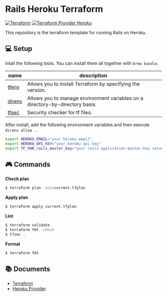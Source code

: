 # Rails Heroku Terraform

[![Terraform](https://img.shields.io/badge/terraform-v0.12.31-blue.svg)](https://www.terraform.io/)
[![Terraform Provider Heroku](https://img.shields.io/badge/heroku_provider-v4.6.0-blue.svg)](https://github.com/heroku/terraform-provider-heroku)

This repository is the terraform template for running Rails on Heroku.

## 💻 Setup

Intall the following tools. You can install them all together with `brew bundle`.

|name|description|
|---|----|
|[tfenv](https://github.com/tfutils/tfenv) | Allows you to install Terraform by specifying the version. |
|[direnv](https://github.com/direnv/direnv) | Allows you to manage environment variables on a directory-by-directory basis.
|[tfsec](https://github.com/aquasecurity/tfsec) | Security checker for tf files. |

After install, add the following environment variables and then execute `direnv allow .`.

``` sh
export HEROKU_EMAIL="your heroku email"
export HEROKU_API_KEY="your heroku api key"
export TF_VAR_rails_master_key="your rails application master.key value."
```

## 🎮 Commands

**Check plan**

``` sh
$ terraform plan -out=current.tfplan 
```

**Apply plan**

``` sh
$ terraform apply current.tfplan
```

**Lint**

``` sh
$ terraform validate
$ terraform fmt -check
$ tfsec .
```

**Format**

```sh
$ terraform fmt
```

## 📚 Documents

* [Terraform](https://www.terraform.io/docs/index.html)
* [Heroku Provider](https://registry.terraform.io/providers/heroku/heroku/latest/docs)
